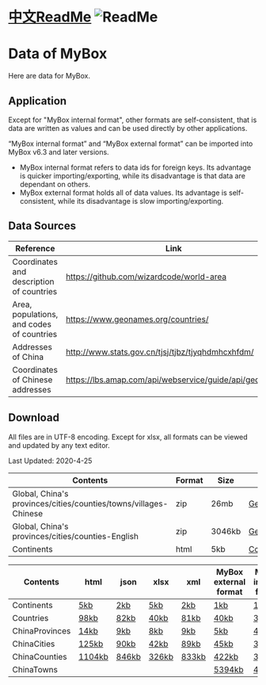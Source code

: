 # [中文ReadMe](https://github.com/Mararsh/MyBox_data)  ![ReadMe](https://mararsh.github.io/MyBox_data/iconOK.png)  

# Data of MyBox
Here are data for MyBox.

## Application
Except for "MyBox internal format", other formats are self-consistent, that is data are written as values and can be used directly by other applications.    

“MyBox internal format” and “MyBox external format” can be imported into MyBox v6.3 and later versions.    
-  MyBox internal format refers to data ids for foreign keys. Its advantage is quicker importing/exporting, while its disadvantage is that data are dependant on others.   
-  MyBox external format holds all of data values. Its advantage is self-consistent, while its disadvantage is slow importing/exporting.    

## Data Sources

| Reference | Link |    
| --- | --- |   
| Coordinates and description of countries | https://github.com/wizardcode/world-area |       
| Area, populations, and codes of countries | https://www.geonames.org/countries/ |       
| Addresses of China | http://www.stats.gov.cn/tjsj/tjbz/tjyqhdmhcxhfdm/ |       
| Coordinates of Chinese addresses | https://lbs.amap.com/api/webservice/guide/api/georegeo   |     
 

## Download

All files are in UTF-8 encoding. Except for xlsx, all formats can be viewed and updated by any text editor.   

Last Updated: 2020-4-25  

| Contents | Format | Size | Link |    
| --- | --- | --- |  --- |   
| Global, China's provinces/cities/counties/towns/villages-Chinese | zip | 26mb | [Geography_Codes_Chinese.zip](https://github.com/Mararsh/MyBox_data/releases/download/v1.0/Geography_Codes_Chinese.zip) |       
| Global, China's provinces/cities/counties-English | zip | 3046kb | [Geography_Codes_English.zip](https://github.com/Mararsh/MyBox_data/releases/download/v1.0/Geography_Codes_English.zip) |       
| Continents | html | 5kb | [Continents.htm](http://mararsh.github.io/MyBox_data/Geography_Codes/Global/Continents.htm) |       


| Contents | html | json | xlsx | xml | MyBox external format | MyBox internal format |
| --- | --- | --- | --- | --- | --- | --- |
| Continents | [5kb](http://mararsh.github.io/MyBox_data/Geography_Codes/Global/Continents.htm) | [2kb](http://mararsh.github.io/MyBox_data/Geography_Codes/Global/Continents.json) | [5kb](http://mararsh.github.io/MyBox_data/Geography_Codes/Global/Continents.xlsx) | [2kb](http://mararsh.github.io/MyBox_data/Geography_Codes/Global/Continents.xml) | [1kb](http://mararsh.github.io/MyBox_data/Geography_Codes/Global/Continents_external.csv)  | [1kb](http://mararsh.github.io/MyBox_data/Geography_Codes/Global/Continents_internal.csv)  |     
| Countries | [98kb](http://mararsh.github.io/MyBox_data/Geography_Codes/Global/Countries.htm) | [82kb](http://mararsh.github.io/MyBox_data/Geography_Codes/Global/Countries.json) | [40kb](http://mararsh.github.io/MyBox_data/Geography_Codes/Global/Countries.xlsx) | [81kb](http://mararsh.github.io/MyBox_data/Geography_Codes/Global/Countries.xml) | [40kb](http://mararsh.github.io/MyBox_data/Geography_Codes/Global/Countries_external.csv)  | [34kb](http://mararsh.github.io/MyBox_data/Geography_Codes/Global/Countries_internal.csv)  |     
| ChinaProvinces | [14kb](http://mararsh.github.io/MyBox_data/Geography_Codes/China/ChinaProvinces/ChinaProvinces.htm) | [9kb](http://mararsh.github.io/MyBox_data/Geography_Codes/China/ChinaProvinces/ChinaProvinces.json) | [8kb](http://mararsh.github.io/MyBox_data/Geography_Codes/China/ChinaProvinces/ChinaProvinces.xlsx) | [9kb](http://mararsh.github.io/MyBox_data/Geography_Codes/Global/Continents.xml) | [5kb](http://mararsh.github.io/MyBox_data/Geography_Codes/China/ChinaProvinces/ChinaProvinces_external.csv)  | [4kb](http://mararsh.github.io/MyBox_data/Geography_Codes/China/ChinaProvinces/ChinaProvinces_internal.csv)  |    
| ChinaCities | [125kb](http://mararsh.github.io/MyBox_data/Geography_Codes/China/ChinaCities/ChinaCities.htm) | [90kb](http://mararsh.github.io/MyBox_data/Geography_Codes/China/ChinaCities/ChinaCities.json) | [42kb](http://mararsh.github.io/MyBox_data/Geography_Codes/China/ChinaCities/ChinaCities.xlsx) | [89kb](http://mararsh.github.io/MyBox_data/Geography_Codes/Global/Continents.xml) | [45kb](http://mararsh.github.io/MyBox_data/Geography_Codes/China/ChinaCities/ChinaCities_external.csv)  | [35kb](http://mararsh.github.io/MyBox_data/Geography_Codes/China/ChinaCities/ChinaCities_internal.csv)  |    
| ChinaCounties | [1104kb](http://mararsh.github.io/MyBox_data/Geography_Codes/China/ChinaCounties/ChinaCounties.htm) | [846kb](http://mararsh.github.io/MyBox_data/Geography_Codes/China/ChinaCounties/ChinaCounties.json) | [326kb](http://mararsh.github.io/MyBox_data/Geography_Codes/China/ChinaCounties/ChinaCounties.xlsx) | [833kb](http://mararsh.github.io/MyBox_data/Geography_Codes/Global/Continents.xml) | [422kb](http://mararsh.github.io/MyBox_data/Geography_Codes/China/ChinaCounties/ChinaCounties_external.csv)  | [310kb](http://mararsh.github.io/MyBox_data/Geography_Codes/China/ChinaCounties/ChinaCounties_internal.csv)  |    
| ChinaTowns |   |   |   |   | [5394kb](http://mararsh.github.io/MyBox_data/Geography_Codes/China/ChinaTowns/ChinaTowns_external.csv)  | [4495kb](http://mararsh.github.io/MyBox_data/Geography_Codes/China/ChinaTowns/ChinaTowns_internal.csv)  |      

